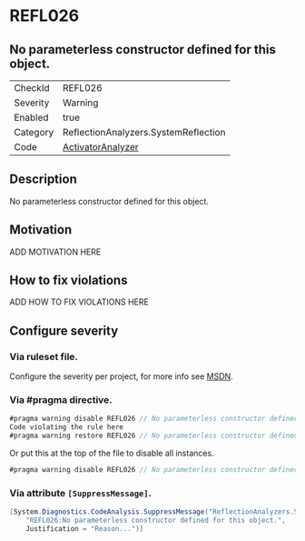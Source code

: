 # REFL026
## No parameterless constructor defined for this object.

<!-- start generated table -->
<table>
  <tr>
    <td>CheckId</td>
    <td>REFL026</td>
  </tr>
  <tr>
    <td>Severity</td>
    <td>Warning</td>
  </tr>
  <tr>
    <td>Enabled</td>
    <td>true</td>
  </tr>
  <tr>
    <td>Category</td>
    <td>ReflectionAnalyzers.SystemReflection</td>
  </tr>
  <tr>
    <td>Code</td>
    <td><a href="https://github.com/DotNetAnalyzers/ReflectionAnalyzers/blob/master/ReflectionAnalyzers/NodeAnalzers/ActivatorAnalyzer.cs">ActivatorAnalyzer</a></td>
  </tr>
</table>
<!-- end generated table -->

## Description

No parameterless constructor defined for this object.

## Motivation

ADD MOTIVATION HERE

## How to fix violations

ADD HOW TO FIX VIOLATIONS HERE

<!-- start generated config severity -->
## Configure severity

### Via ruleset file.

Configure the severity per project, for more info see [MSDN](https://msdn.microsoft.com/en-us/library/dd264949.aspx).

### Via #pragma directive.
```C#
#pragma warning disable REFL026 // No parameterless constructor defined for this object.
Code violating the rule here
#pragma warning restore REFL026 // No parameterless constructor defined for this object.
```

Or put this at the top of the file to disable all instances.
```C#
#pragma warning disable REFL026 // No parameterless constructor defined for this object.
```

### Via attribute `[SuppressMessage]`.

```C#
[System.Diagnostics.CodeAnalysis.SuppressMessage("ReflectionAnalyzers.SystemReflection", 
    "REFL026:No parameterless constructor defined for this object.", 
    Justification = "Reason...")]
```
<!-- end generated config severity -->